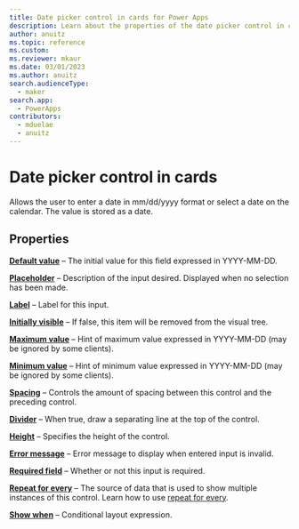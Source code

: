 ```yaml
---
title: Date picker control in cards for Power Apps
description: Learn about the properties of the date picker control in cards for Power Apps.
author: anuitz
ms.topic: reference
ms.custom: 
ms.reviewer: mkaur
ms.date: 03/01/2023
ms.author: anuitz
search.audienceType:
  - maker
search.app:
  - PowerApps
contributors:
  - mduelae
  - anuitz
---
```


# Date picker control in cards

Allows the user to enter a date in mm/dd/yyyy format or select a date on the calendar. The value is stored as a date.

## Properties

**[Default value](control-reference.md#d)** – The initial value for this field expressed in YYYY-MM-DD.

**[Placeholder](control-reference.md#p)** – Description of the input desired. Displayed when no selection has been made.

**[Label](control-reference.md#l)** – Label for this input.

**[Initially visible](control-reference.md#i)** – If false, this item will be removed from the visual tree.

**[Maximum value](control-reference.md#m)** – Hint of maximum value expressed in YYYY-MM-DD (may be ignored by some clients).

**[Minimum value](control-reference.md#m)** – Hint of minimum value expressed in YYYY-MM-DD (may be ignored by some clients).

**[Spacing](control-reference.md#s)** – Controls the amount of spacing between this control and the preceding control.

**[Divider](control-reference.md#d)** – When true, draw a separating line at the top of the control.

**[Height](control-reference.md#h)** – Specifies the height of the control.

**[Error message](control-reference.md#e)** – Error message to display when entered input is invalid.

**[Required field](control-reference.md#r)** – Whether or not this input is required.

**[Repeat for every](control-reference.md#r)** – The source of data that is used to show multiple instances of this control. Learn how to use [repeat for every](repeat-for-every.md).

**[Show when](control-reference.md#s)** – Conditional layout expression.
